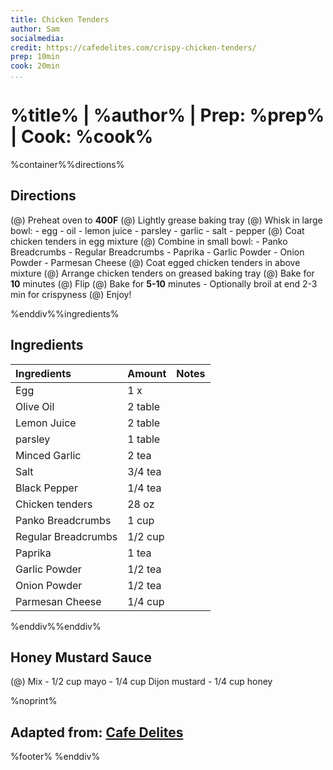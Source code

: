 ```yaml
---
title: Chicken Tenders
author: Sam
socialmedia:
credit: https://cafedelites.com/crispy-chicken-tenders/
prep: 10min
cook: 20min
...
```


# %title% | %author% | Prep: %prep% | Cook: %cook%

%container%%directions%
## Directions
(@) Preheat oven to **400F**
(@) Lightly grease baking tray
(@) Whisk in large bowl:
    - egg
    - oil
    - lemon juice
    - parsley
    - garlic
    - salt
    - pepper
(@) Coat chicken tenders in egg mixture
(@) Combine in small bowl:
    - Panko Breadcrumbs
    - Regular Breadcrumbs
    - Paprika
    - Garlic Powder
    - Onion Powder
    - Parmesan Cheese
(@) Coat egged chicken tenders in above mixture
(@) Arrange chicken tenders on greased baking tray
(@) Bake for **10** minutes
(@) Flip
(@) Bake for **5-10** minutes
    - Optionally broil at end 2-3 min for crispyness
(@) Enjoy!

%enddiv%%ingredients%

## Ingredients
| Ingredients | Amount | Notes |
| :--------- | :---- | :--- |
| Egg | 1 x |  |
| Olive Oil | 2 table |  |
| Lemon Juice | 2 table |  |
| parsley | 1 table |  |
| Minced Garlic | 2 tea |  |
| Salt | 3/4 tea |  |
| Black Pepper | 1/4 tea |  |
| Chicken tenders | 28 oz |  |
| Panko Breadcrumbs | 1 cup |  |
| Regular Breadcrumbs | 1/2 cup |  |
| Paprika | 1 tea |  |
| Garlic Powder | 1/2 tea |  |
| Onion Powder | 1/2 tea |  |
| Parmesan Cheese | 1/4 cup |  |
%enddiv%%enddiv%

## Honey Mustard Sauce
(@) Mix
    - 1/2 cup mayo
    - 1/4 cup Dijon mustard
    - 1/4 cup honey


%noprint%
## Adapted from: [Cafe Delites](%credit%)
%footer%
%enddiv%

